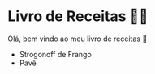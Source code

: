 # Livro de Receitas :man_cook:

Olá, bem vindo ao meu livro de receitas :wave:

- Strogonoff de Frango
- Pavê
